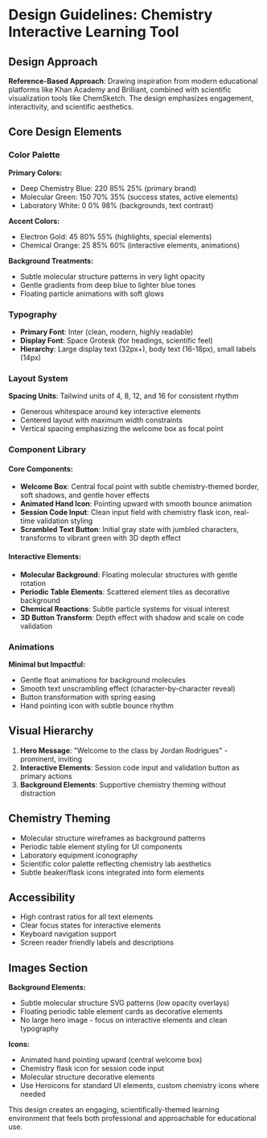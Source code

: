 # Design Guidelines: Chemistry Interactive Learning Tool

## Design Approach
**Reference-Based Approach**: Drawing inspiration from modern educational platforms like Khan Academy and Brilliant, combined with scientific visualization tools like ChemSketch. The design emphasizes engagement, interactivity, and scientific aesthetics.

## Core Design Elements

### Color Palette
**Primary Colors:**
- Deep Chemistry Blue: 220 85% 25% (primary brand)
- Molecular Green: 150 70% 35% (success states, active elements)
- Laboratory White: 0 0% 98% (backgrounds, text contrast)

**Accent Colors:**
- Electron Gold: 45 80% 55% (highlights, special elements)
- Chemical Orange: 25 85% 60% (interactive elements, animations)

**Background Treatments:**
- Subtle molecular structure patterns in very light opacity
- Gentle gradients from deep blue to lighter blue tones
- Floating particle animations with soft glows

### Typography
- **Primary Font**: Inter (clean, modern, highly readable)
- **Display Font**: Space Grotesk (for headings, scientific feel)
- **Hierarchy**: Large display text (32px+), body text (16-18px), small labels (14px)

### Layout System
**Spacing Units**: Tailwind units of 4, 8, 12, and 16 for consistent rhythm
- Generous whitespace around key interactive elements
- Centered layout with maximum width constraints
- Vertical spacing emphasizing the welcome box as focal point

### Component Library

#### Core Components:
- **Welcome Box**: Central focal point with subtle chemistry-themed border, soft shadows, and gentle hover effects
- **Animated Hand Icon**: Pointing upward with smooth bounce animation
- **Session Code Input**: Clean input field with chemistry flask icon, real-time validation styling
- **Scrambled Text Button**: Initial gray state with jumbled characters, transforms to vibrant green with 3D depth effect

#### Interactive Elements:
- **Molecular Background**: Floating molecular structures with gentle rotation
- **Periodic Table Elements**: Scattered element tiles as decorative background
- **Chemical Reactions**: Subtle particle systems for visual interest
- **3D Button Transform**: Depth effect with shadow and scale on code validation

### Animations
**Minimal but Impactful:**
- Gentle float animations for background molecules
- Smooth text unscrambling effect (character-by-character reveal)
- Button transformation with spring easing
- Hand pointing icon with subtle bounce rhythm

## Visual Hierarchy
1. **Hero Message**: "Welcome to the class by Jordan Rodrigues" - prominent, inviting
2. **Interactive Elements**: Session code input and validation button as primary actions
3. **Background Elements**: Supportive chemistry theming without distraction

## Chemistry Theming
- Molecular structure wireframes as background patterns
- Periodic table element styling for UI components
- Laboratory equipment iconography
- Scientific color palette reflecting chemistry lab aesthetics
- Subtle beaker/flask icons integrated into form elements

## Accessibility
- High contrast ratios for all text elements
- Clear focus states for interactive elements
- Keyboard navigation support
- Screen reader friendly labels and descriptions

## Images Section
**Background Elements:**
- Subtle molecular structure SVG patterns (low opacity overlays)
- Floating periodic table element cards as decorative elements
- No large hero image - focus on interactive elements and clean typography

**Icons:**
- Animated hand pointing upward (central welcome box)
- Chemistry flask icon for session code input
- Molecular structure decorative elements
- Use Heroicons for standard UI elements, custom chemistry icons where needed

This design creates an engaging, scientifically-themed learning environment that feels both professional and approachable for educational use.